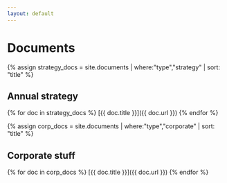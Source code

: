 ```yaml
---
layout: default
---
```


# Documents

{% assign strategy_docs = site.documents | where:"type","strategy" | sort: "title" %}
## Annual strategy
{% for doc in strategy_docs %}
[{{ doc.title }}]({{ doc.url }})
{% endfor %}

{% assign corp_docs = site.documents | where:"type","corporate" | sort: "title" %}
## Corporate stuff
{% for doc in corp_docs %}
[{{ doc.title }}]({{ doc.url }})
{% endfor %}

